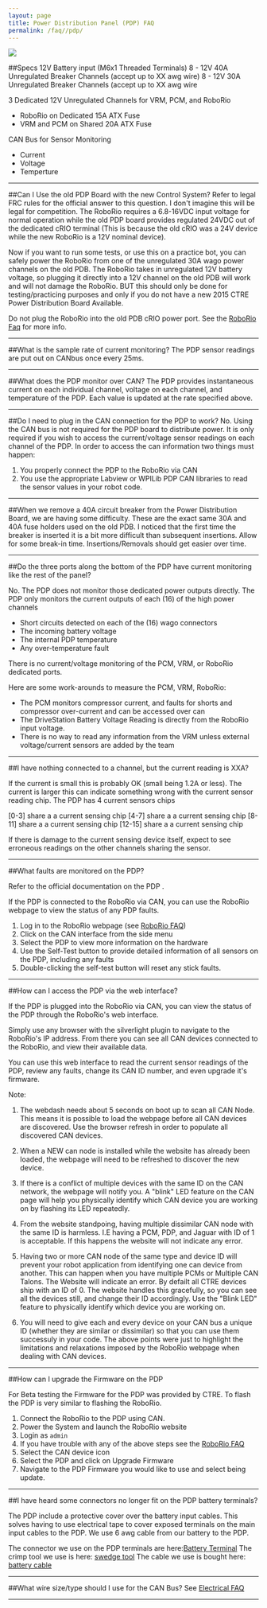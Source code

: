 ```yaml
---
layout: page
title: Power Distribution Panel (PDP) FAQ
permalink: /faq//pdp/
---
```


<img src = "../../Images/pdpinfo.png">

##Specs
12V Battery input (M6x1 Threaded Terminals)
8 - 12V 40A Unregulated Breaker Channels (accept up to XX awg wire)
8 - 12V 30A Unregulated Breaker Channels (accept up to XX awg wire

3 Dedicated 12V Unregulated Channels for VRM, PCM, and RoboRio

   - RoboRio on Dedicated 15A ATX Fuse
   - VRM and PCM on Shared 20A ATX Fuse


CAN Bus for Sensor Monitoring

   - Current
   - Voltage
   - Temperture
 
---

##Can I Use the old PDP Board with the new Control System?
Refer to legal FRC rules for the official answer to this question. I don't imagine this will be legal for competition. The RoboRio requires a 6.8-16VDC input voltage for normal operation while the old PDP board provides regulated 24VDC out of the dedicated cRIO terminal (This is because the old cRIO was a 24V device while the new RoboRio is a 12V nominal device).

Now if you want to run some tests, or use this on a practice bot, you can safely power the RoboRio from one of the unregulated 30A wago power channels on the old PDB. The RoboRio takes in unregulated 12V battery voltage, so plugging it directly into a 12V channel on the old PDB will work and will not damage the RoboRio. BUT this should only be done for testing/practicing purposes and only if you do not have a new 2015 CTRE Power Distribution Board Available. 

Do not plug the RoboRio into the old PDB cRIO power port. See the [RoboRio Faq](/RoboRio/faq/roborio/) for more info.

---

##What is the sample rate of current monitoring?
The PDP sensor readings are put out on CANbus once every 25ms.

---

##What does the PDP monitor over CAN?
The PDP provides instantaneous current on each individual channel, voltage on each channel, and temperature of the PDP. Each value is updated at the rate specified above.

---

##Do I need to plug in the CAN connection for the PDP to work?
No. Using the CAN bus is not required for the PDP board to distribute power. It is only required if you wish to access the current/voltage sensor readings on each channel of the PDP. In order to access the can information two things must happen:

1. You properly connect the PDP to the RoboRio via CAN
2. You use the appropriate Labview or WPILib PDP CAN libraries to read the sensor values in your robot code.

---

##When we remove a 40A circuit breaker from the Power Distribution Board, we are having some difficulty. 
These are the exact same 30A and 40A fuse holders used on the old PDB.  I noticed that the first time the breaker is inserted it is a bit more difficult than subsequent insertions.  Allow for some break-in time. Insertions/Removals should get easier over time. 

---

##Do the three ports along the bottom of the PDP have current monitoring like the rest of the panel?

No. The PDP does not monitor those dedicated power outputs directly.
The PDP only monitors the current outputs of each (16) of the high power channels

* Short circuits detected on each of the (16) wago connectors
* The incoming battery voltage
* The internal PDP temperature
* Any over-temperature fault
 
There is no current/voltage monitoring of the PCM, VRM, or RoboRio dedicated ports.

Here are some work-arounds to measure the PCM, VRM, RoboRio:

* The PCM monitors compressor current, and faults for shorts and compressor over-current and can be accessed over can
* The DriveStation Battery Voltage Reading is directly from the RoboRio input voltage.
* There is no way to read any information from the VRM unless external voltage/current sensors are added by the team

---

##I have nothing connected to a channel, but the current reading is XXA?


If the current is small this is probably OK (small being 1.2A or less). The current is larger this can indicate something wrong with the current sensor reading chip. The PDP has 4 current sensors chips

[0-3] share a a current sensing chip
[4-7] share a a current sensing chip
[8-11] share a a current sensing chip
[12-15] share a a current sensing chip

If there is damage to the current sensing device itself, expect to see erroneous readings on the other channels sharing the sensor.


---


##What faults are monitored on the PDP?

Refer to the official documentation on the PDP []().

If the PDP is connected to the RoboRio via CAN, you can use the RoboRio webpage to view the status of any PDP faults. 

1. Log in to the RoboRio webpage (see [RoboRio FAQ](/RoboRio/faq/roborio))
2. Click on the CAN interface from the side menu
3. Select the PDP to view more information on the hardware
4. Use the Self-Test button to provide detailed information of all sensors on the PDP, including any faults
5. Double-clicking the self-test button will reset any stick faults.


---

##How can I access the PDP via the web interface?

If the PDP is plugged into the RoboRio via CAN, you can view the status of the PDP through the RoboRio's web interface.

Simply use any browser with the silverlight plugin to navigate to the RoboRio's IP address. From there you can see all CAN devices connected to the RoboRio, and view their available data.

You can use this web interface to read the current sensor readings of the PDP, review any faults, change its CAN ID number, and even upgrade it's firmware.


Note: 

1. The webdash needs about 5 seconds on boot up to scan all CAN Node. This means it is possible to load the webpage before all CAN devices are discovered. Use the browser refresh in order to populate all discovered CAN devices. 

2. When a NEW can node is installed while the website has already been loaded, the webpage will need to be refreshed to discover the new device.

3. If there is a conflict of multiple devices with the same ID on the CAN network, the webpage will notify you. A "blink" LED feature on the CAN page will help you physically identify which CAN device you are working on by flashing its LED repeatedly.

4. From the website standpoing, having multiple dissimilar CAN node with the same ID is harmless. I.E having a PCM, PDP, and Jaguar with ID of 1 is acceptable. If this happens the website will not indicate any error.

5. Having two or more CAN node of the same type and device ID will prevent your robot application from identifying one can device from another. This can happen when you have multiple PCMs or Multiple CAN Talons. The Website will indicate an error. By defailt all CTRE devices ship with an ID of 0. The website handles this gracefully, so you can see all the devices still, and change their ID accordingly. Use the "Blink LED" feature to physically identify which device you are working on. 

5. You will need to give each and every device on your CAN bus a unique ID (whether they are similar or dissimilar) so that you can use them successuly in your code. The above points were just to highlight the limitations and relaxations imposed by the RoboRio webpage when dealing with CAN devices.


---

##How can I upgrade the Firmware on the PDP

For Beta testing the Firmware for the PDP was provided by CTRE. To flash the PDP is very similar to flashing the RoboRio.

1. Connect the RoboRio to the PDP using CAN.
2. Power the System and launch the RoboRio website
3. Login as `admin`
4. If you have trouble with any of the above steps see the [RoboRio FAQ](/RoboRio/faq/roborio)
5. Select the CAN device icon
6. Select the PDP and click on Upgrade Firmware
7. Navigate to the PDP Firmware you would like to use and select being update.
 


---

##I have heard some connectors no longer fit on the PDP battery terminals?

The PDP include a protective cover over the battery input cables. This solves having to use electrical tape to cover exposed terminals on the main input cables to the PDP. We use 6 awg cable from our battery to the PDP. 

The connector we use on the PDP terminals are here:[Battery Terminal]()
The crimp tool we use is here: [swedge tool]()
The cable we use is bought here: [battery cable]()

---

##What wire size/type should I use for the CAN Bus?
See [Electrical FAQ](/RoboRio/faq/electrical/)

---

